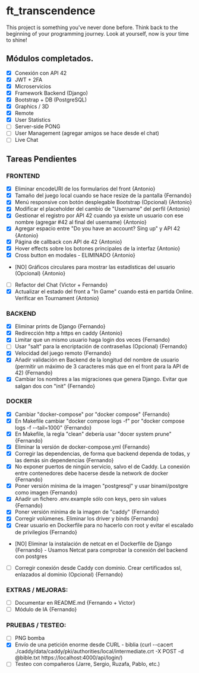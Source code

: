 # ft_transcendence
This project is something you've never done before. Think back to the beginning of your programming journey. Look at yourself, now is your time to shine!

## Módulos completados.
- [X] Conexión con API 42
- [X] JWT + 2FA
- [X] Microservicios
- [X] Framework Backend (Django)
- [X] Bootstrap + DB (PostgreSQL)
- [X] Graphics / 3D
- [X] Remote
- [X] User Statistics
- [ ] Server-side PONG
- [ ] User Management (agregar amigos se hace desde el chat)
- [ ] Live Chat

## Tareas Pendientes

### FRONTEND
- [X] Eliminar encodeURI de los formularios del front {Antonio}
- [X] Tamaño del juego local cuando se hace resize de la pantalla {Fernando}
- [X] Menú responsive con botón desplegable Bootstrap (Opcional) {Antonio}
- [X] Modificar el placeholder del cambio de "Username" del perfil {Antonio}
- [X] Gestionar el registro por API 42 cuando ya existe un usuario con ese nombre (agregar #42 al final del username) {Antonio}
- [X] Agregar espacio entre "Do you have an account? Sing up" y API 42 {Antonio}
- [X] Página de callback con API de 42 {Antonio}
- [X] Hover effects sobre los botones principales de la interfaz {Antonio}
- [X] Cross button en modales - ELIMINADO {Antonio}
- [NO] Gráficos circulares para mostrar las estadísticas del usuario (Opcional) {Antonio}
- [ ] Refactor del Chat {Victor + Fernando}
- [X] Actualizar el estado del front a "In Game" cuando está en partida Online. Verificar en Tournament {Antonio}
### BACKEND
- [X] Eliminar prints de Django {Fernando}
- [X] Redirección http a https en caddy {Antonio}
- [X] Limitar que un mismo usuario haga login dos veces {Fernando}
- [ ] Usar "salt" para la encriptación de contraseñas (Opcional) {Fernando}
- [X] Velocidad del juego remoto {Fernando}
- [X] Añadir validación en Backend de la longitud del nombre de usuario (permitir un máximo de 3 caracteres más que en el front para la API de 42) {Fernando}
- [X] Cambiar los nombres a las migraciones que genera Django. Evitar que salgan dos con "init" {Fernando}
### DOCKER
- [X] Cambiar "docker-compose" por "docker compose" {Fernando}
- [X] En Makefile cambiar "docker compose logs -f" por "docker compose logs -f --tail=1000" {Fernando}
- [X] En Makefile, la regla "clean" debería usar "docer system prune" {Fernando}
- [X] Eliminar la versión de docker-compose.yml {Fernando}
- [X] Corregir las dependencias, de forma que backend dependa de todas, y las demás sin dependencias {Fernando}
- [X] No exponer puertos de ningún servicio, salvo el de Caddy. La conexión entre contenedores debe hacerse desde la network de docker {Fernando}
- [X] Poner versión mínima de la imagen "postgresql" y usar binami/postgre como imagen {Fernando}
- [X] Añadir un fichero .env.example sólo con keys, pero sin values {Fernando}
- [X] Poner versión mínima de la imagen de "caddy" {Fernando}
- [X] Corregir volúmenes. Eliminar los driver y binds {Fernando}
- [X] Crear usuario en Dockerfile para no hacerlo con root y evitar el escalado de privilegios {Fernando}
- [NO] Eliminar la instalación de netcat en el Dockerfile de Django {Fernando} - Usamos Netcat para comprobar la conexión del backend con postgres
- [ ] Corregir conexión desde Caddy con dominio. Crear certificados ssl, enlazados al dominio (Opcional) {Fernando}
### EXTRAS / MEJORAS:
- [ ] Documentar en README.md {Fernando + Victor}
- [ ] Módulo de IA {Fernando}
### PRUEBAS / TESTEO:
- [ ] PNG bomba
- [X] Envío de una petición enorme desde CURL - biblia (curl --cacert ./caddy/data/caddy/pki/authorities/local/intermediate.crt -X POST -d @bible.txt https://localhost:4000/api/login/)
- [ ] Testeo con compañeros (Jarre, Sergio, Ruzafa, Pablo, etc.)